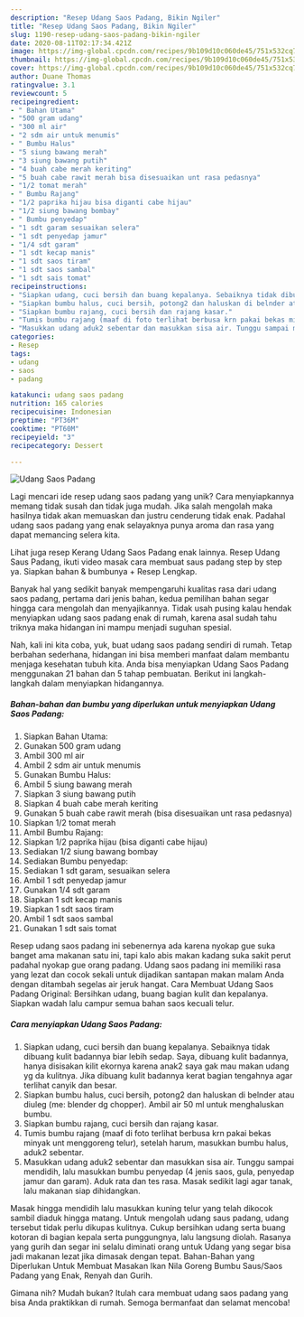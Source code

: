 ```yaml
---
description: "Resep Udang Saos Padang, Bikin Ngiler"
title: "Resep Udang Saos Padang, Bikin Ngiler"
slug: 1190-resep-udang-saos-padang-bikin-ngiler
date: 2020-08-11T02:17:34.421Z
image: https://img-global.cpcdn.com/recipes/9b109d10c060de45/751x532cq70/udang-saos-padang-foto-resep-utama.jpg
thumbnail: https://img-global.cpcdn.com/recipes/9b109d10c060de45/751x532cq70/udang-saos-padang-foto-resep-utama.jpg
cover: https://img-global.cpcdn.com/recipes/9b109d10c060de45/751x532cq70/udang-saos-padang-foto-resep-utama.jpg
author: Duane Thomas
ratingvalue: 3.1
reviewcount: 5
recipeingredient:
- " Bahan Utama"
- "500 gram udang"
- "300 ml air"
- "2 sdm air untuk menumis"
- " Bumbu Halus"
- "5 siung bawang merah"
- "3 siung bawang putih"
- "4 buah cabe merah keriting"
- "5 buah cabe rawit merah bisa disesuaikan unt rasa pedasnya"
- "1/2 tomat merah"
- " Bumbu Rajang"
- "1/2 paprika hijau bisa diganti cabe hijau"
- "1/2 siung bawang bombay"
- " Bumbu penyedap"
- "1 sdt garam sesuaikan selera"
- "1 sdt penyedap jamur"
- "1/4 sdt garam"
- "1 sdt kecap manis"
- "1 sdt saos tiram"
- "1 sdt saos sambal"
- "1 sdt sais tomat"
recipeinstructions:
- "Siapkan udang, cuci bersih dan buang kepalanya. Sebaiknya tidak dibuang kulit badannya biar lebih sedap. Saya, dibuang kulit badannya, hanya disisakan kilit ekornya karena anak2 saya gak mau makan udang yg da kulitnya. Jika dibuang kulit badannya kerat bagian tengahnya agar terlihat canyik dan besar."
- "Siapkan bumbu halus, cuci bersih, potong2 dan haluskan di belnder atau diuleg (me: blender dg chopper). Ambil air 50 ml untuk menghaluskan bumbu."
- "Siapkan bumbu rajang, cuci bersih dan rajang kasar."
- "Tumis bumbu rajang (maaf di foto terlihat berbusa krn pakai bekas minyak unt menggoreng telur), setelah harum, masukkan bumbu halus, aduk2 sebentar."
- "Masukkan udang aduk2 sebentar dan masukkan sisa air. Tunggu sampai mendidih, lalu masukkan bumbu penyedap (4 jenis saos, gula, penyedap jamur dan garam). Aduk rata dan tes rasa. Masak sedikit lagi agar tanak, lalu makanan siap dihidangkan."
categories:
- Resep
tags:
- udang
- saos
- padang

katakunci: udang saos padang 
nutrition: 165 calories
recipecuisine: Indonesian
preptime: "PT36M"
cooktime: "PT60M"
recipeyield: "3"
recipecategory: Dessert

---
```



![Udang Saos Padang](https://img-global.cpcdn.com/recipes/9b109d10c060de45/751x532cq70/udang-saos-padang-foto-resep-utama.jpg)

Lagi mencari ide resep udang saos padang yang unik? Cara menyiapkannya memang tidak susah dan tidak juga mudah. Jika salah mengolah maka hasilnya tidak akan memuaskan dan justru cenderung tidak enak. Padahal udang saos padang yang enak selayaknya punya aroma dan rasa yang dapat memancing selera kita.

Lihat juga resep Kerang Udang Saos Padang enak lainnya. Resep Udang Saus Padang, ikuti video masak cara membuat saus padang step by step ya. Siapkan bahan &amp; bumbunya + Resep Lengkap.

Banyak hal yang sedikit banyak mempengaruhi kualitas rasa dari udang saos padang, pertama dari jenis bahan, kedua pemilihan bahan segar hingga cara mengolah dan menyajikannya. Tidak usah pusing kalau hendak menyiapkan udang saos padang enak di rumah, karena asal sudah tahu triknya maka hidangan ini mampu menjadi suguhan spesial.


Nah, kali ini kita coba, yuk, buat udang saos padang sendiri di rumah. Tetap berbahan sederhana, hidangan ini bisa memberi manfaat dalam membantu menjaga kesehatan tubuh kita. Anda bisa menyiapkan Udang Saos Padang menggunakan 21 bahan dan 5 tahap pembuatan. Berikut ini langkah-langkah dalam menyiapkan hidangannya.

<!--inarticleads1-->

##### Bahan-bahan dan bumbu yang diperlukan untuk menyiapkan Udang Saos Padang:

1. Siapkan  Bahan Utama:
1. Gunakan 500 gram udang
1. Ambil 300 ml air
1. Ambil 2 sdm air untuk menumis
1. Gunakan  Bumbu Halus:
1. Ambil 5 siung bawang merah
1. Siapkan 3 siung bawang putih
1. Siapkan 4 buah cabe merah keriting
1. Gunakan 5 buah cabe rawit merah (bisa disesuaikan unt rasa pedasnya)
1. Siapkan 1/2 tomat merah
1. Ambil  Bumbu Rajang:
1. Siapkan 1/2 paprika hijau (bisa diganti cabe hijau)
1. Sediakan 1/2 siung bawang bombay
1. Sediakan  Bumbu penyedap:
1. Sediakan 1 sdt garam, sesuaikan selera
1. Ambil 1 sdt penyedap jamur
1. Gunakan 1/4 sdt garam
1. Siapkan 1 sdt kecap manis
1. Siapkan 1 sdt saos tiram
1. Ambil 1 sdt saos sambal
1. Gunakan 1 sdt sais tomat


Resep udang saos padang ini sebenernya ada karena nyokap gue suka banget ama makanan satu ini, tapi kalo abis makan kadang suka sakit perut padahal nyokap gue orang padang. Udang saos padang ini memiliki rasa yang lezat dan cocok sekali untuk dijadikan santapan makan malam Anda dengan ditambah segelas air jeruk hangat. Cara Membuat Udang Saos Padang Original: Bersihkan udang, buang bagian kulit dan kepalanya. Siapkan wadah lalu campur semua bahan saos kecuali telur. 

<!--inarticleads2-->

##### Cara menyiapkan Udang Saos Padang:

1. Siapkan udang, cuci bersih dan buang kepalanya. Sebaiknya tidak dibuang kulit badannya biar lebih sedap. Saya, dibuang kulit badannya, hanya disisakan kilit ekornya karena anak2 saya gak mau makan udang yg da kulitnya. Jika dibuang kulit badannya kerat bagian tengahnya agar terlihat canyik dan besar.
1. Siapkan bumbu halus, cuci bersih, potong2 dan haluskan di belnder atau diuleg (me: blender dg chopper). Ambil air 50 ml untuk menghaluskan bumbu.
1. Siapkan bumbu rajang, cuci bersih dan rajang kasar.
1. Tumis bumbu rajang (maaf di foto terlihat berbusa krn pakai bekas minyak unt menggoreng telur), setelah harum, masukkan bumbu halus, aduk2 sebentar.
1. Masukkan udang aduk2 sebentar dan masukkan sisa air. Tunggu sampai mendidih, lalu masukkan bumbu penyedap (4 jenis saos, gula, penyedap jamur dan garam). Aduk rata dan tes rasa. Masak sedikit lagi agar tanak, lalu makanan siap dihidangkan.


Masak hingga mendidih lalu masukkan kuning telur yang telah dikocok sambil diaduk hingga matang. Untuk mengolah udang saus padang, udang tersebut tidak perlu dikupas kulitnya. Cukup bersihkan udang serta buang kotoran di bagian kepala serta punggungnya, lalu langsung diolah. Rasanya yang gurih dan segar ini selalu diminati orang untuk Udang yang segar bisa jadi makanan lezat jika dimasak dengan tepat. Bahan-Bahan yang Diperlukan Untuk Membuat Masakan Ikan Nila Goreng Bumbu Saus/Saos Padang yang Enak, Renyah dan Gurih. 

Gimana nih? Mudah bukan? Itulah cara membuat udang saos padang yang bisa Anda praktikkan di rumah. Semoga bermanfaat dan selamat mencoba!

